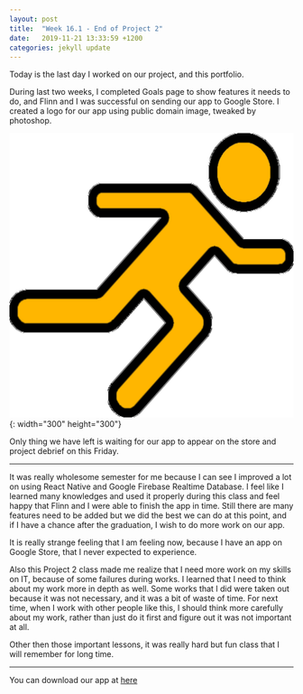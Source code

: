 ```yaml
---
layout: post
title:  "Week 16.1 - End of Project 2"
date:   2019-11-21 13:33:59 +1200
categories: jekyll update
---
```


Today is the last day I worked on our project, and this portfolio.

During last two weeks, I completed Goals page to show features it needs to do, and Flinn and I was successful on sending our app to Google Store.
I created a logo for our app using public domain image, tweaked by photoshop.

![new logo for Taking Steps](/assets/img/Week_16_1_1.png){: width="300" height="300"}

Only thing we have left is waiting for our app to appear on the store and project debrief on this Friday.

---

It was really wholesome semester for me because I can see I improved a lot on using React Native and Google Firebase Realtime Database.
I feel like I learned many knowledges and used it properly during this class and feel happy that Flinn and I were able to finish the app in time.
Still there are many features need to be added but we did the best we can do at this point, and if I have a chance after the graduation, I wish to do more work on our app.

It is really strange feeling that I am feeling now, because I have an app on Google Store, that I never expected to experience.

Also this Project 2 class made me realize that I need more work on my skills on IT, because of some failures during works.
I learned that I need to think about my work more in depth as well. Some works that I did were taken out because it was not necessary, and it was a bit of waste of time.
For next time, when I work with other people like this, I should think more carefully about my work, rather than just do it first and figure out it was not important at all.

Other then those important lessons, it was really hard but fun class that I will remember for long time.

---

You can download our app at [here](https://play.google.com/store/apps/details?id=com.takingsteps&fbclid=IwAR07b82ot_zh4Q64_qi4BliLHRRPe18p3K5VTpdy3kW8AoJslzJWRPMj960)